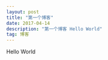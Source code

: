 ```yaml
---
layout: post
title: "第一个博客"
date: 2017-04-14 
description: "第一个博客 Hello World"
tag: 博客 
---   
```


<p> Hello World </p>
